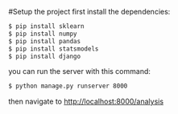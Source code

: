 #Setup the project
first install the dependencies:
```bash
$ pip install sklearn
$ pip install numpy
$ pip install pandas
$ pip install statsmodels
$ pip install django
```
you can run the server with this command:
```bash
$ python manage.py runserver 8000
```
then navigate to [http://localhost:8000/analysis](http://localhost:8000/analysis)